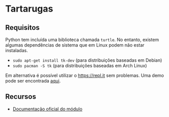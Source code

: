 # Tartarugas

## Requisitos

Python tem incluída uma biblioteca chamada `turtle`. No entanto, existem
algumas dependências de sistema que em Linux podem não estar instaladas.

- `sudo apt-get install tk-dev` (para distribuições baseadas em Debian)
- `sudo pacman -S tk` (para distribuições baseadas em Arch Linux)

Em alternativa é possível utilizar o <https://repl.it> sem problemas. Uma demo
pode ser encontrada [aqui](https://replit.com/@nelsonmestevao/Turtles).

## Recursos

- [Documentação oficial do módulo](https://docs.python.org/3/library/turtle.html#module-turtle)
